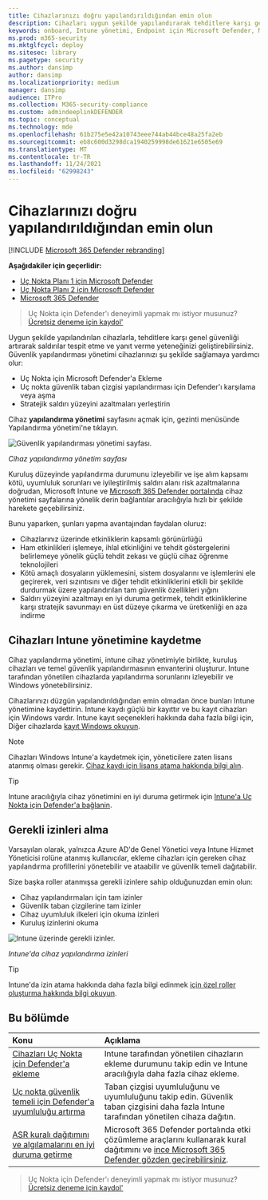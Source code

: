 ```yaml
---
title: Cihazlarınızı doğru yapılandırıldığından emin olun
description: Cihazları uygun şekilde yapılandırarak tehditlere karşı genel güvenliğinizi geliştirin ve saldırılara algıla ve yanıt verme yeteneğinizi geliştirin.
keywords: onboard, Intune yönetimi, Endpoint için Microsoft Defender, Microsoft Defender, Windows Defender, saldırı yüzeyini azaltma, ASR, güvenlik temeli
ms.prod: m365-security
ms.mktglfcycl: deploy
ms.sitesec: library
ms.pagetype: security
ms.author: dansimp
author: dansimp
ms.localizationpriority: medium
manager: dansimp
audience: ITPro
ms.collection: M365-security-compliance
ms.custom: admindeeplinkDEFENDER
ms.topic: conceptual
ms.technology: mde
ms.openlocfilehash: 61b275e5e42a10743eee744ab44bce48a25fa2eb
ms.sourcegitcommit: eb8c600d3298dca1940259998de61621e6505e69
ms.translationtype: MT
ms.contentlocale: tr-TR
ms.lasthandoff: 11/24/2021
ms.locfileid: "62998243"
---
```

# <a name="ensure-your-devices-are-configured-properly"></a>Cihazlarınızı doğru yapılandırıldığından emin olun

[!INCLUDE [Microsoft 365 Defender rebranding](../../includes/microsoft-defender.md)]

**Aşağıdakiler için geçerlidir:**
- [Uç Nokta Planı 1 için Microsoft Defender](https://go.microsoft.com/fwlink/p/?linkid=2154037)
- [Uç Nokta Planı 2 için Microsoft Defender](https://go.microsoft.com/fwlink/p/?linkid=2154037)
- [Microsoft 365 Defender](https://go.microsoft.com/fwlink/?linkid=2118804)

> Uç Nokta için Defender'ı deneyimli yapmak mı istiyor musunuz? [Ücretsiz deneme için kaydol'](https://signup.microsoft.com/create-account/signup?products=7f379fee-c4f9-4278-b0a1-e4c8c2fcdf7e&ru=https://aka.ms/MDEp2OpenTrial?ocid=docs-wdatp-onboardconfigure-abovefoldlink)

Uygun şekilde yapılandırılan cihazlarla, tehditlere karşı genel güvenliği artırarak saldırılar tespit etme ve yanıt verme yeteneğinizi geliştirebilirsiniz. Güvenlik yapılandırması yönetimi cihazlarınızı şu şekilde sağlamaya yardımcı olur:

- Uç Nokta için Microsoft Defender'a Ekleme
- Uç nokta güvenlik taban çizgisi yapılandırması için Defender'ı karşılama veya aşma
- Stratejik saldırı yüzeyini azaltmaları yerleştirin

Cihaz **yapılandırma yönetimi** sayfasını açmak için, gezinti menüsünde Yapılandırma yönetimi'ne tıklayın.

![Güvenlik yapılandırması yönetimi sayfası.](images/secconmgmt_main.png)

*Cihaz yapılandırma yönetim sayfası*

Kuruluş düzeyinde yapılandırma durumunu izleyebilir ve işe alım kapsamı kötü, uyumluluk sorunları ve iyileştirilmiş saldırı alanı risk azaltmalarına doğrudan, Microsoft Intune ve <a href="https://go.microsoft.com/fwlink/p/?linkid=2077139" target="_blank">Microsoft 365 Defender portalında</a> cihaz yönetimi sayfalarına yönelik derin bağlantılar aracılığıyla hızlı bir şekilde harekete geçebilirsiniz.

Bunu yaparken, şunları yapma avantajından faydalan oluruz:

- Cihazlarınız üzerinde etkinliklerin kapsamlı görünürlüğü
- Ham etkinlikleri işlemeye, ihlal etkinliğini ve tehdit göstergelerini belirlemeye yönelik güçlü tehdit zekası ve güçlü cihaz öğrenme teknolojileri
- Kötü amaçlı dosyaların yüklemesini, sistem dosyalarını ve işlemlerini ele geçirerek, veri sızıntısını ve diğer tehdit etkinliklerini etkili bir şekilde durdurmak üzere yapılandırılan tam güvenlik özellikleri yığını
- Saldırı yüzeyini azaltmayı en iyi duruma getirmek, tehdit etkinliklerine karşı stratejik savunmayı en üst düzeye çıkarma ve üretkenliği en aza indirme

## <a name="enroll-devices-to-intune-management"></a>Cihazları Intune yönetimine kaydetme

Cihaz yapılandırma yönetimi, intune cihaz yönetimiyle birlikte, kuruluş cihazları ve temel güvenlik yapılandırmasının envanterini oluşturur. Intune tarafından yönetilen cihazlarda yapılandırma sorunlarını izleyebilir ve Windows yönetebilirsiniz.

Cihazlarınızı düzgün yapılandırıldığından emin olmadan önce bunları Intune yönetimine kaydettirin. Intune kaydı güçlü bir kayıttır ve bu kayıt cihazları için Windows vardır. Intune kayıt seçenekleri hakkında daha fazla bilgi için, Diğer cihazlarda [kayıt Windows okuyun](/intune/windows-enroll).

> [!NOTE]
> Cihazları Windows Intune'a kaydetmek için, yöneticilere zaten lisans atanmış olması gerekir. [Cihaz kaydı için lisans atama hakkında bilgi alın](/intune/licenses-assign).

> [!TIP]
> Intune aracılığıyla cihaz yönetimini en iyi duruma getirmek için [Intune'a Uç Nokta için Defender'a bağlanin](/intune/advanced-threat-protection#enable-windows-defender-atp-in-intune).

## <a name="obtain-required-permissions"></a>Gerekli izinleri alma

Varsayılan olarak, yalnızca Azure AD'de Genel Yönetici veya Intune Hizmet Yöneticisi rolüne atanmış kullanıcılar, ekleme cihazları için gereken cihaz yapılandırma profillerini yönetebilir ve ataabilir ve güvenlik temeli dağıtabilir.

Size başka roller atanmışsa gerekli izinlere sahip olduğunuzdan emin olun:

- Cihaz yapılandırmaları için tam izinler
- Güvenlik taban çizgilerine tam izinler
- Cihaz uyumluluk ilkeleri için okuma izinleri
- Kuruluş izinlerini okuma

![Intune üzerinde gerekli izinler.](images/secconmgmt_intune_permissions.png)

*Intune'da cihaz yapılandırma izinleri*

> [!TIP]
> Intune'da izin atama hakkında daha fazla bilgi edinmek [için özel roller oluşturma hakkında bilgi okuyun](/intune/create-custom-role#to-create-a-custom-role).

## <a name="in-this-section"></a>Bu bölümde

Konu|Açıklama
:---|:---
[Cihazları Uç Nokta için Defender'a ekleme](configure-machines-onboarding.md)|Intune tarafından yönetilen cihazların ekleme durumunu takip edin ve Intune aracılığıyla daha fazla cihaz ekleme. 
[Uç nokta güvenlik temeli için Defender'a uyumluluğu artırma](configure-machines-security-baseline.md)|Taban çizgisi uyumluluğunu ve uyumluluğunu takip edin. Güvenlik taban çizgisini daha fazla Intune tarafından yönetilen cihaza dağıtın.
[ASR kuralı dağıtımını ve algılamalarını en iyi duruma getirme](configure-machines-asr.md)|Microsoft 365 Defender portalında etki çözümleme araçlarını kullanarak kural dağıtımını ve <a href="https://go.microsoft.com/fwlink/p/?linkid=2077139" target="_blank">ince Microsoft 365 Defender gözden geçirebilirsiniz</a>.

> Uç Nokta için Defender'ı deneyimli yapmak mı istiyor musunuz? [Ücretsiz deneme için kaydol'](https://signup.microsoft.com/create-account/signup?products=7f379fee-c4f9-4278-b0a1-e4c8c2fcdf7e&ru=https://aka.ms/MDEp2OpenTrial?ocid=docs-wdatp-onboardconfigure-belowfoldlink)
